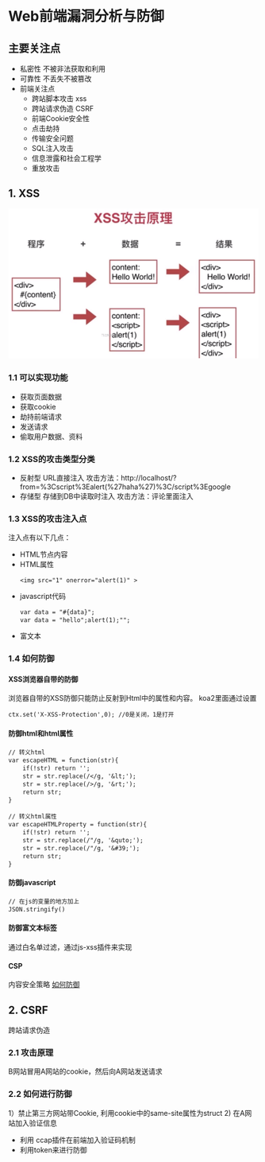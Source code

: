 # Web前端漏洞分析与防御

## 主要关注点

* 私密性 不被非法获取和利用
* 可靠性 不丢失不被篡改
* 前端关注点
  * 跨站脚本攻击 xss
  * 跨站请求伪造 CSRF
  * 前端Cookie安全性
  * 点击劫持
  * 传输安全问题
  * SQL注入攻击
  * 信息泄露和社会工程学
  * 重放攻击

## 1. XSS


![](/assets/front/safety1.png)

### 1.1 可以实现功能
* 获取页面数据
* 获取cookie
* 劫持前端请求
* 发送请求
* 偷取用户数据、资料

### 1.2 XSS的攻击类型分类
* 反射型 URL直接注入
  攻击方法：http://localhost/?from=%3Cscript%3Ealert(%27haha%27)%3C/script%3Egoogle
* 存储型 存储到DB中读取时注入
  攻击方法：评论里面注入<script>注入脚本</script>

### 1.3 XSS的攻击注入点
注入点有以下几点：
* HTML节点内容
* HTML属性
  ```
  <img src="1" onerror="alert(1)" >
  ```
* javascript代码
  ``` 
  var data = "#{data}";
  var data = "hello";alert(1);"";
  ```
* 富文本

### 1.4 如何防御
#### XSS浏览器自带的防御
浏览器自带的XSS防御只能防止反射到Html中的属性和内容。
koa2里面通过设置
```
ctx.set('X-XSS-Protection',0); //0是关闭，1是打开
```
#### 防御html和html属性
```
// 转义html
var escapeHTML = function(str){
	if(!str) return '';
	str = str.replace(/</g, '&lt;');
	str = str.replace(/>/g, '&rt;');
	return str;
}

// 转义html属性
var escapeHTMLProperty = function(str){
	if(!str) return '';
	str = str.replace(/"/g, '&quto;');
	str = str.replace(/"/g, '&#39;');
	return str;
}
```

#### 防御javascript
```
// 在js的变量的地方加上
JSON.stringify()
```

#### 防御富文本标签
通过白名单过滤，通过js-xss插件来实现

#### CSP
内容安全策略
[如何防御](https://blog.csdn.net/maquealone/article/details/79550144)

## 2. CSRF
跨站请求伪造
### 2.1 攻击原理
B网站冒用A网站的cookie，然后向A网站发送请求

### 2.2 如何进行防御
1）禁止第三方网站带Cookie, 利用cookie中的same-site属性为struct
2) 在A网站加入验证信息
  * 利用 ccap插件在前端加入验证码机制
  * 利用token来进行防御

